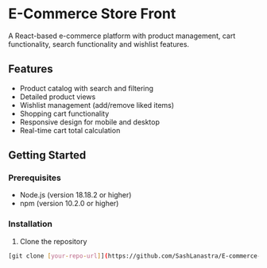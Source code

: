 # E-Commerce Store Front

A React-based e-commerce platform with product management, cart functionality, search functionality and wishlist features.

## Features

- Product catalog with search and filtering
- Detailed product views
- Wishlist management (add/remove liked items)
- Shopping cart functionality
- Responsive design for mobile and desktop
- Real-time cart total calculation

## Getting Started

### Prerequisites

- Node.js (version 18.18.2 or higher)
- npm (version 10.2.0 or higher)

### Installation

1. Clone the repository
```bash
[git clone [your-repo-url]](https://github.com/SashLanastra/E-commerce-Website.git)
